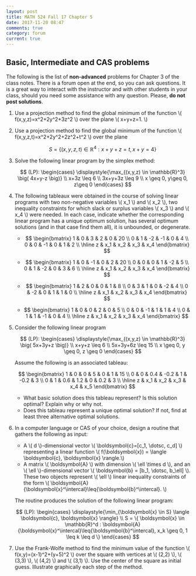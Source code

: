 ```yaml
---
layout: post
title: MATH 524 Fall 17 Chapter 5
date: 2017-11-20 08:47
comments: true
category: forum
current: true
---
```


## Basic, Intermediate and CAS problems

<div class="alert alert-info">
The following is the list of <strong>non-advanced</strong> problems for Chapter 3 of the class notes.  There is a forum open at the end, so you can ask questions.  It is a great way to interact with the instructor and with other students in your class, should you need some assistance with any question. Please, <strong>do not post solutions</strong>.
</div>

1. Use a projection method to find the global minimum of the function \\( f(x,y,z)=x^2+2y^2+3z^2 \\) over the plane \\( x+y+z=1. \\)

2. Use a projection method to find the global minimum of the function \\( f(x,y,z,t)=x^2+2y^2+2z^2+t^2 \\) over the plane

	$$ S = \{ (x,y,z,t) \in \mathbb{R}^4 : x+y+z=t, x+y=4 \} $$

3. Solve the following linear program by the simplex method:

	$$ (LP): \begin{cases}
	\displaystyle{\max_{(x,y,z) \in \mathbb{R}^3} \big( 4x+y-z \big)} \\
	x+3z \leq 6 \\
	3x+y+3z \leq 9 \\
	x \geq 0, y\geq 0, z\geq 0
	\end{cases} $$

4. The following tableaux were obtained in the course of solving linear programs with two non-negative variables \\( x_1 \\) and \\( x_2 \\), two inequality constraints for which slack or surplus variables \\( x_3 \\) and \\( x_4 \\) were needed.  In each case, indicate whether the corresponding linear program has a unique optimum solution, has several optimum solutions (and in that case find them all), it is unbounded, or degenerate.

	* $$ \begin{bmatrix}
	1 &   0 &   3 &   2 &   0 & 20 \\
	0 &   1 &  -2 &  -1 &   0 &  4 \\
	0 &   0 &  -1 &   0 &   1 &  2 \\ \hline
	z & x_1 & x_2 & x_3 & x_4
	\end{bmatrix} $$

	* $$ \begin{bmatrix}
	1 &   0 &  -1 &   0 &   2 & 20 \\
	0 &   0 &   0 &   1 &  -2 &  5 \\
	0 &   1 &  -2 &   0 &   3 &  6 \\ \hline
	z & x_1 & x_2 & x_3 & x_4
	\end{bmatrix} $$

	* $$ \begin{bmatrix}
	1 &   2 &   0 &   0 &   1 &  8 \\
	0 &   3 &   1 &   0 &  -2 &  4 \\
	0 &  -2 &   0 &   1 &   1 &  0 \\ \hline
	z & x_1 & x_2 & x_3 & x_4
	\end{bmatrix} $$

	* $$ \begin{bmatrix}
	1 &   0 &   0 &   2 &   0 &  5 \\
	0 &   0 &  -1 &   1 &   1 &  4 \\
	0 &   1 &   1 &  -1 &   0 &  4 \\ \hline
	z & x_1 & x_2 & x_3 & x_4
	\end{bmatrix} $$

5. Consider the following linear program

	$$ (LP): \begin{cases}
	\displaystyle{\max_{(x,y,z) \in \mathbb{R}^3} \big( 5x+3y+z \big)} \\
	x+y+z \leq 6 \\
	5x+3y+6z \leq 15 \\
	x \geq 0, y \geq 0, z \geq 0
	\end{cases} $$

	Assume the following is an associated tableau:

	$$ \begin{bmatrix}
	1 &   0 &   0 &    5 &   0 &   1  & 15 \\
	0 &   0 & 0.4 & -0.2 &   1 & -0.2 &  3 \\
	0 &   1 & 0.6 &  1.2 &   0 &  0.2 &  3 \\ \hline
	z & x_1 & x_2 &  x_3 & x_4 &  x_5  
	\end{bmatrix} $$

	* What basic solution does this tableau represent? Is this solution optimal? Explain why or why not.
	* Does this tableau represent a unique optimal solution? If not, find at least three alternative optimal solutions.

6. In a computer language or CAS of your choice, design a routine that gathers the following as input:

	* A \\( d \\)-dimensional vector \\( \boldsymbol{c}=[c_1, \dotsc, c_d] \\) representing a linear function \\( f(\boldsymbol{x}) = \langle \boldsymbol{c}, \boldsymbol{x} \rangle.\\)
	* A matrix \\( \boldsymbol{A} \\) with dimension \\( \ell \times d \\), and an \\( \ell \\)-dimensional vector \\( \boldsymbol{b} = [b_1, \dotsc, b_\ell] \\).  These two objects represent \\( \ell \\) linear inequality constraints of the form \\( \boldsymbol{A}{\boldsymbol{x}^\intercal}\leq{\boldsymbol{b}^\intercal}. \\)

	The routine produces the solution of the following linear program:

	$$ (LP): \begin{cases} \displaystyle{\min_{\boldsymbol{x} \in S} \langle \boldsymbol{c}, \boldsymbol{x} \rangle} \\ S = \{ \boldsymbol{x} \in \mathbb{R}^d : \boldsymbol{A}{\boldsymbol{x}^\intercal}\leq{\boldsymbol{b}^\intercal}, x_k \geq 0, 1 \leq k \leq d \} \end{cases} $$

7. Use the Frank-Wolfe method to find the minimum value of the function \\( f(x,y)=(x-1)^2+(y+5)^2 \\) over the square with vertices at \\( (2,2) \\), \\( (3,3) \\), \\( (4,2) \\) and \\( (3,1) \\).  Use the center of the square as initial guess.  Illustrate graphically each step of the method.
